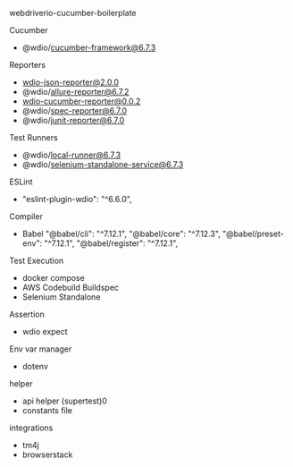 webdriverio-cucumber-boilerplate

Cucumber

- @wdio/cucumber-framework@6.7.3

Reporters

- wdio-json-reporter@2.0.0
- @wdio/allure-reporter@6.7.2
- wdio-cucumber-reporter@0.0.2
- @wdio/spec-reporter@6.7.0
- @wdio/junit-reporter@6.7.0

Test Runners

- @wdio/local-runner@6.7.3
- @wdio/selenium-standalone-service@6.7.3

ESLint

- "eslint-plugin-wdio": "^6.6.0",

Compiler

- Babel
  "@babel/cli": "^7.12.1",
  "@babel/core": "^7.12.3",
  "@babel/preset-env": "^7.12.1",
  "@babel/register": "^7.12.1",

Test Execution

- docker compose
- AWS Codebuild Buildspec
- Selenium Standalone

Assertion

- wdio expect

Env var manager

- dotenv

helper

- api helper (supertest)0
- constants file

integrations

- tm4j
- browserstack
